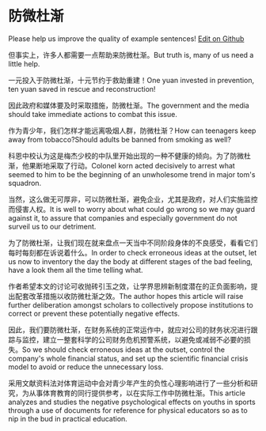 # 防微杜渐

Please help us improve the quality of example sentences! [Edit on Github](https://github.com/jiyushe/jiyu-example-sentence-source/blob/main/chinese/fangweidujian.md)

<p><span class="chinese">但事实上，许多人都需要一点帮助来防微杜渐。</span><span class="english">But truth is, many of us need a little help.</span></p>

<p><span class="chinese">一元投入于防微杜渐，十元节约于救助重建！</span><span class="english">One yuan invested in prevention, ten yuan saved in rescue and reconstruction!</span></p>

<p><span class="chinese">因此政府和媒体要及时采取措施，防微杜渐。</span><span class="english">The government and the media should take immediate actions to combat this issue.</span></p>

<p><span class="chinese">作为青少年，我们怎样才能远离吸烟人群，防微杜渐？</span><span class="english">How can teenagers keep away from tobacco?Should adults be banned from smoking as well?</span></p>

<p><span class="chinese">科恩中校认为这是梅杰少校的中队里开始出现的一种不健康的倾向。为了防微杜渐，他果断地采取了行动。</span><span class="english">Colonel korn acted decisively to arrest what seemed to him to be the beginning of an unwholesome trend in major tom's squadron.</span></p>

<p><span class="chinese">当然，这么做无可厚非，可以防微杜渐，避免企业，尤其是政府，对人们实施监控而侵害人权。</span><span class="english">It is well to worry about what could go wrong so we may guard against it, to assure that companies and especially government do not surveil us to our detriment.</span></p>

<p><span class="chinese">为了防微杜渐，让我们现在就来盘点一天当中不同阶段身体的不良感受，看看它们每时每刻都在诉说着什么。</span><span class="english">In order to check erroneous ideas at the outset, let us now to inventory the day the body at different stages of the bad feeling, have a look them all the time telling what.</span></p>

<p><span class="chinese">作者希望本文的讨论可收抛砖引玉之效，让学界思辨新制度潜在的正负面影响，提出配套改革措施以收防微杜渐之效。</span><span class="english">The author hopes this article will raise further deliberation amongst scholars to collectively propose institutions to correct or prevent these potentially negative effects.</span></p>

<p><span class="chinese">因此，我们要防微杜渐，在财务系统的正常运作中，就应对公司的财务状况进行跟踪与监控，建立一整套科学的公司财务危机预警系统，以避免或减弱不必要的损失。</span><span class="english">So we should check erroneous ideas at the outset, control the company's whole financial status, and set up the scientific financial crisis model to avoid or reduce the unnecessary loss.</span></p>

<p><span class="chinese">采用文献资料法对体育运动中会对青少年产生的负性心理影响进行了一些分析和研究，为从事体育教育的同行提供参考，以在实际工作中防微杜渐。</span><span class="english">This article analyzes and studies the negative psychological effects on youths in sports through a use of documents for reference for physical educators so as to nip in the bud in practical education.</span></p>

